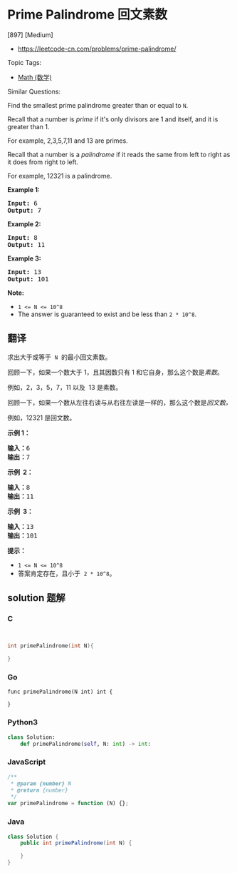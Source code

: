 # Prime Palindrome 回文素数

[897] [Medium]

- https://leetcode-cn.com/problems/prime-palindrome/

Topic Tags:

- [Math (数学)](https://leetcode-cn.com/tag/math/)

Similar Questions:

Find the smallest prime palindrome greater than or equal to `N`.

Recall that a number is _prime_ if it's only divisors are 1 and itself, and it is greater than 1.

For example, 2,3,5,7,11 and 13 are primes.

Recall that a number is a _palindrome_ if it reads the same from left to right as it does from right to left.

For example, 12321 is a palindrome.

**Example 1:**

<pre><strong>Input: </strong><span id="example-input-1-1">6</span>
<strong>Output: </strong><span id="example-output-1">7</span>
</pre>

**Example 2:**

<pre><strong>Input: </strong><span id="example-input-2-1">8</span>
<strong>Output: </strong><span id="example-output-2">11</span>
</pre>

**Example 3:**

<pre><strong>Input: </strong><span id="example-input-3-1">13</span>
<strong>Output: </strong><span id="example-output-3">101</span></pre>

**Note:**

- `1 <= N <= 10^8`
- The answer is guaranteed to exist and be less than `2 * 10^8`.

## 翻译

求出大于或等于  `N`  的最小回文素数。

回顾一下，如果一个数大于 1，且其因数只有 1 和它自身，那么这个数是*素数*。

例如，2，3，5，7，11 以及  13 是素数。

回顾一下，如果一个数从左往右读与从右往左读是一样的，那么这个数是*回文数。*

例如，12321 是回文数。

**示例 1：**

<pre><strong>输入：</strong>6
<strong>输出：</strong>7
</pre>

**示例  2：**

<pre><strong>输入：</strong>8
<strong>输出：</strong>11
</pre>

**示例  3：**

<pre><strong>输入：</strong>13
<strong>输出：</strong>101</pre>

**提示：**

- `1 <= N <= 10^8`
- 答案肯定存在，且小于  `2 * 10^8`。

## solution 题解

### C

```c


int primePalindrome(int N){

}


```

### Go

```golang
func primePalindrome(N int) int {

}
```

### Python3

```python
class Solution:
    def primePalindrome(self, N: int) -> int:

```

### JavaScript

```javascript
/**
 * @param {number} N
 * @return {number}
 */
var primePalindrome = function (N) {};
```

### Java

```java
class Solution {
    public int primePalindrome(int N) {

    }
}
```
